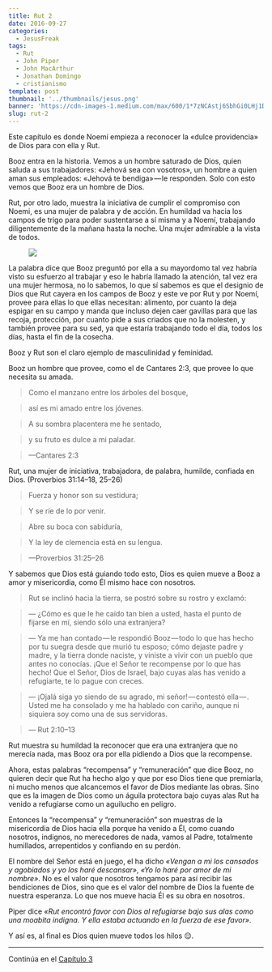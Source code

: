 ```yaml
---
title: Rut 2
date: 2016-09-27
categories:
  - JesusFreak
tags:
  - Rut
  - John Piper
  - John MacArthur
  - Jonathan Domingo
  - cristianismo
template: post
thumbnail: '../thumbnails/jesus.png'
banner: 'https://cdn-images-1.medium.com/max/600/1*7zNCAstj6SbhGi0LHj1DLg.png'
slug: rut-2
---
```


Este capítulo es donde Noemí empieza a reconocer la «dulce providencia» de Dios para con ella y Rut.

Booz entra en la historia. Vemos a un hombre saturado de Dios, quien saluda a sus trabajadores: «Jehová sea con vosotros», un hombre a quien aman sus empleados: «Jehová te bendiga» — le responden. Solo con esto vemos que Booz era un hombre de Dios.

Rut, por otro lado, muestra la iniciativa de cumplir el compromiso con Noemi, es una mujer de palabra y de acción. En humildad va hacia los campos de trigo para poder sustentarse a sí misma y a Noemí, trabajando diligentemente de la mañana hasta la noche. Una mujer admirable a la vista de todos.

<figure>

![](https://cdn-images-1.medium.com/max/600/1*7zNCAstj6SbhGi0LHj1DLg.png)

</figure>

La palabra dice que Booz preguntó por ella a su mayordomo tal vez habría visto su esfuerzo al trabajar y eso le habría llamado la atención, tal vez era una mujer hermosa, no lo sabemos, lo que sí sabemos es que el designio de Dios que Rut cayera en los campos de Booz y este ve por Rut y por Noemí, provee para ellas lo que ellas necesitan: alimento, por cuanto la deja espigar en su campo y manda que incluso dejen caer gavillas para que las recoja, protección, por cuanto pide a sus criados que no la molesten, y también provee para su sed, ya que estaría trabajando todo el día, todos los días, hasta el fin de la cosecha.

Booz y Rut son el claro ejemplo de masculinidad y feminidad.

Booz un hombre que provee, como el de Cantares 2:3, que provee lo que necesita su amada.

> Como el manzano entre los árboles del bosque,

> así es mi amado entre los jóvenes.

> A su sombra placentera me he sentado,

> y su fruto es dulce a mi paladar.

> —Cantares 2:3

Rut, una mujer de iniciativa, trabajadora, de palabra, humilde, confiada en Dios. (Proverbios 31:14–18, 25–26)

> Fuerza y honor son su vestidura;

> Y se ríe de lo por venir.

> Abre su boca con sabiduría,

> Y la ley de clemencia está en su lengua.

> —Proverbios 31:25–26

Y sabemos que Dios está guiando todo esto, Dios es quien mueve a Booz a amor y misericordia, como Él mismo hace con nosotros.

> Rut se inclinó hacia la tierra, se postró sobre su rostro y exclamó:

> — ¿Cómo es que le he caído tan bien a usted, hasta el punto de fijarse en mí, siendo sólo una extranjera?

> — Ya me han contado — le respondió Booz — todo lo que has hecho por tu suegra desde que murió tu esposo; cómo dejaste padre y madre, y la tierra donde naciste, y viniste a vivir con un pueblo que antes no conocías. ¡Que el Señor te recompense por lo que has hecho! Que el Señor, Dios de Israel, bajo cuyas alas has venido a refugiarte, te lo pague con creces.

> — ¡Ojalá siga yo siendo de su agrado, mi señor! — contestó ella — . Usted me ha consolado y me ha hablado con cariño, aunque ni siquiera soy como una de sus servidoras.

> — Rut 2:10–13

Rut muestra su humildad la reconocer que era una extranjera que no merecía nada, mas Booz ora por ella pidiendo a Dios que la recompense.

Ahora, estas palabras “recompensa” y “remuneración” que dice Booz, no quieren decir que Rut ha hecho algo y que por eso Dios tiene que premiarla, ni mucho menos que alcancemos el favor de Dios mediante las obras. Sino que es la imagen de Dios como un águila protectora bajo cuyas alas Rut ha venido a refugiarse como un aguilucho en peligro.

Entonces la “recompensa” y “remuneración” son muestras de la misericordia de Dios hacia ella porque ha venido a Él, como cuando nosotros, indignos, no merecedores de nada, vamos al Padre, totalmente humillados, arrepentidos y confiando en su perdón.

El nombre del Señor está en juego, el ha dicho _«Vengan a mi los cansados y agobiados y yo los haré descansar»_, _«Yo lo haré por amor de mi nombre»_. No es el valor que nosotros tengamos para así recibir las bendiciones de Dios, sino que es el valor del nombre de Dios la fuente de nuestra esperanza. Lo que nos mueve hacia Él es su obra en nosotros.

Piper dice _«Rut encontró favor con Dios al refugiarse bajo sus alas como una moabita indigna. Y ella estaba actuando en la fuerza de ese favor»_.

Y así es, al final es Dios quien mueve todos los hilos 😌.

---

Continúa en el [Capítulo 3](https://lavaldi.com/rut-3)

